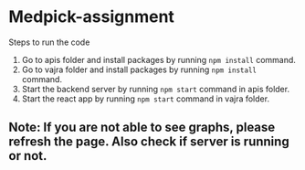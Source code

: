 # Medpick-assignment
Steps to run the code
1. Go to apis folder and install packages by running `npm install` command.
2. Go to vajra folder and install packages by running `npm install` command.
3. Start the backend server by running `npm start` command in apis folder.
4. Start the react app by running `npm start` command in vajra folder.

## Note: If you are not able to see graphs, please refresh the page. Also check if server is running or not.